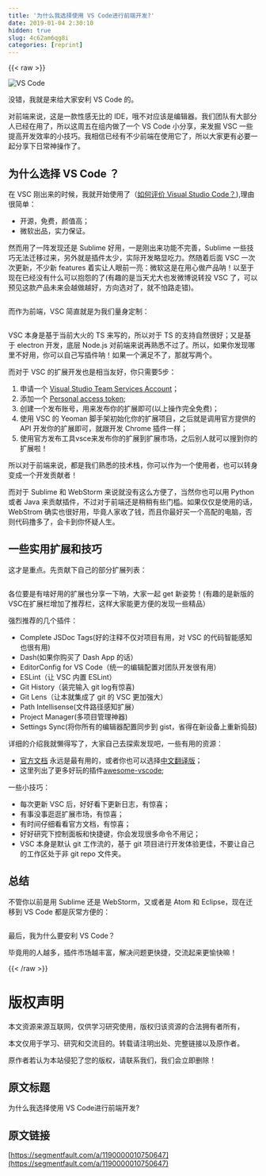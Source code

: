 ```yaml
---
title: '为什么我选择使用 VS Code进行前端开发?' 
date: 2019-01-04 2:30:10
hidden: true
slug: 4c62am6qg8i
categories: [reprint]
---
```


{{< raw >}}

                    
<p><span class="img-wrap"><img data-src="/img/remote/1460000010750652" src="https://static.alili.tech/img/remote/1460000010750652" alt="VS Code" title="VS Code" style="cursor: pointer; display: inline;"></span></p>
<p>没错，我就是来给大家安利 VS Code 的。</p>
<p>对前端来说，这是一款性感无比的 IDE，哦不对应该是编辑器。我们团队有大部分人已经在用了，所以这周五在组内做了一个 VS Code 小分享，来发掘 VSC 一些提高开发效率的小技巧。我相信已经有不少前端在使用它了，所以大家更有必要一起分享下日常神操作了。</p>
<h2 id="articleHeader0">为什么选择 VS Code ？</h2>
<p>在 VSC 刚出来的时候，我就开始使用了（<a href="https://www.zhihu.com/question/29984607/answer/93300215" rel="nofollow noreferrer" target="_blank">如何评价 Visual Studio Code？</a>),理由很简单：</p>
<ul>
<li>开源，免费，颜值高；</li>
<li>微软出品，实力保证。</li>
</ul>
<p>然而用了一阵发现还是 Sublime 好用，一是刚出来功能不完善，Sublime 一些技巧无法迁移过来，另外就是插件太少，实际开发略显吃力。然随着后面 VSC 一次次更新，不少新 features 着实让人眼前一亮：微软这是在用心做产品呐！以至于现在已经没有什么可以抱怨的了(有趣的是当天尤大也发微博说转投 VSC 了，可以预见这款产品未来会越做越好，方向选对了，就不怕路走错)。</p>
<p><span class="img-wrap"><img data-src="/img/remote/1460000010750653" src="https://static.alili.tech/img/remote/1460000010750653" alt="" title="" style="cursor: pointer; display: inline;"></span></p>
<p>而作为前端，VSC 简直就是为我们量身定制：</p>
<p><span class="img-wrap"><img data-src="/img/remote/1460000010750654" src="https://static.alili.tech/img/remote/1460000010750654" alt="" title="" style="cursor: pointer; display: inline;"></span></p>
<p>VSC 本身是基于当前大火的 TS 来写的，所以对于 TS 的支持自然很好；又是基于 electron 开发，底层 Node.js 对前端来说再熟悉不过了。所以，如果你发现哪里不好用，你可以自己写插件呐！如果一个满足不了，那就写两个。</p>
<p>而对于 VSC 的扩展开发也是相当友好，你只需要5步：</p>
<ol>
<li>申请一个 <a href="https://www.visualstudio.com/zh-cn/docs/setup-admin/team-services/sign-up-for-visual-studio-team-services" rel="nofollow noreferrer" target="_blank">Visual Studio Team Services Account</a>；</li>
<li>添加一个 <a href="https://code.visualstudio.com/docs/extensions/publish-extension#_get-a-personal-access-token" rel="nofollow noreferrer" target="_blank">Personal access token</a>;</li>
<li>创建一个发布账号，用来发布你的扩展即可(以上操作完全免费)；</li>
<li>使用 VSC 的 Yeoman 脚手架初始化你的扩展项目，之后就是调用官方提供的 API 开发你的扩展即可，就跟开发 Chrome 插件一样；</li>
<li>使用官方发布工具vsce来发布你的扩展到扩展市场，之后别人就可以搜到你的扩展啦！</li>
</ol>
<p>所以对于前端来说，都是我们熟悉的技术栈，你可以作为一个使用者，也可以转身变成一个开发贡献者！</p>
<p>而对于 Sublime 和 WebStorm 来说就没有这么方便了，当然你也可以用 Python 或者 Java 来贡献插件，不过对于前端还是稍稍有些门槛。如果仅仅是使用的话，WebStrom 确实也很好用，毕竟人家收了钱，而且你最好买一个高配的电脑，否则代码撸多了，会卡到你怀疑人生。</p>
<h2 id="articleHeader1">一些实用扩展和技巧</h2>
<p>这才是重点。先贡献下自己的部分扩展列表：</p>
<p><span class="img-wrap"><img data-src="/img/remote/1460000010750655" src="https://static.alili.tech/img/remote/1460000010750655" alt="" title="" style="cursor: pointer; display: inline;"></span><br><span class="img-wrap"><img data-src="/img/remote/1460000010750656" src="https://static.alili.tech/img/remote/1460000010750656" alt="" title="" style="cursor: pointer; display: inline;"></span><br><span class="img-wrap"><img data-src="/img/remote/1460000010750657" src="https://static.alili.tech/img/remote/1460000010750657" alt="" title="" style="cursor: pointer; display: inline;"></span></p>
<p>各位要是有啥好用的扩展也分享一下呐，大家一起 get 新姿势！(有趣的是新版的 VSC在扩展栏增加了推荐栏，这样大家能更方便的发现一些精品）</p>
<p>强烈推荐的几个插件：</p>
<ul>
<li>Complete JSDoc Tags(好的注释不仅对项目有用，对 VSC 的代码智能感知也很有用)</li>
<li>Dash(如果你购买了 Dash App 的话）</li>
<li>EditorConfig for VS Code（统一的编辑配置对团队开发很有用）</li>
<li>ESLint（让 VSC 内置 ESLint）</li>
<li>Git History（装完输入 git log有惊喜)</li>
<li>Git Lens（让本就集成了 git 的 VSC 更加强大）</li>
<li>Path Intellisense(文件路径感知扩展）</li>
<li>Project Manager(多项目管理神器)</li>
<li>Settings Sync(将你所有的编辑器配置同步到 gist，省得在新设备上重新捣鼓)</li>
</ul>
<p>详细的介绍我就懒得写了，大家自己去探索发现吧，一些有用的资源：</p>
<ul>
<li>
<a href="https://code.visualstudio.com/docs" rel="nofollow noreferrer" target="_blank">官方文档</a> 永远是最有用的，或者你也可以选择<a href="https://jeasonstudio.gitbooks.io/vscode-cn-doc/content/" rel="nofollow noreferrer" target="_blank">中文翻译版</a>；</li>
<li>这里列出了更多好玩的插件<a href="https://github.com/viatsko/awesome-vscode" rel="nofollow noreferrer" target="_blank">awesome-vscode</a>;</li>
</ul>
<p>一些小技巧：</p>
<ul>
<li>每次更新 VSC 后，好好看下更新日志，有惊喜；</li>
<li>有事没事逛逛扩展市场，有惊喜；</li>
<li>有时间仔细看看官方文档，有惊喜；</li>
<li>好好研究下控制面板和快捷键，你会发现很多命令不用记；</li>
<li>VSC 本身是默认 git 工作流的，基于 git 项目进行开发体验更佳，不要让自己的工作区处于非 git repo 文件夹。</li>
</ul>
<h2 id="articleHeader2">总结</h2>
<p>不管你以前是用 Sublime 还是 WebStorm，又或者是 Atom 和 Eclipse，现在迁移到 VS Code 都是灰常方便的：</p>
<p><span class="img-wrap"><img data-src="/img/remote/1460000010750658" src="https://static.alili.tech/img/remote/1460000010750658" alt="" title="" style="cursor: pointer;"></span></p>
<p>最后，我为什么要安利 VS Code？</p>
<p>毕竟用的人越多，插件市场越丰富，解决问题更快捷，交流起来更愉快嘛！</p>

                
{{< /raw >}}

# 版权声明
本文资源来源互联网，仅供学习研究使用，版权归该资源的合法拥有者所有，

本文仅用于学习、研究和交流目的。转载请注明出处、完整链接以及原作者。

原作者若认为本站侵犯了您的版权，请联系我们，我们会立即删除！

## 原文标题
为什么我选择使用 VS Code进行前端开发?

## 原文链接
[https://segmentfault.com/a/1190000010750647](https://segmentfault.com/a/1190000010750647)

